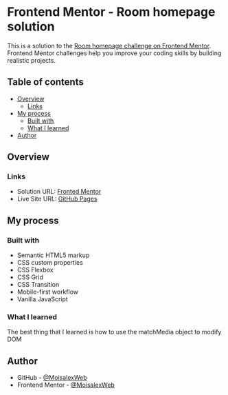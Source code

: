 # Frontend Mentor - Room homepage solution

This is a solution to the [Room homepage challenge on Frontend Mentor](https://www.frontendmentor.io/challenges/room-homepage-BtdBY_ENq). Frontend Mentor challenges help you improve your coding skills by building realistic projects. 

## Table of contents

- [Overview](#overview)
  - [Links](#links)
- [My process](#my-process)
  - [Built with](#built-with)
  - [What I learned](#what-i-learned)
- [Author](#author)

## Overview



### Links

- Solution URL: [Fronted Mentor](https://www.frontendmentor.io/solutions/responsive-landing-page-using-grid-and-flexbox-mobilefirst-Uwo2heY0mj)
- Live Site URL: [GitHub Pages](https://moisalexweb.github.io/Room-homepage/)

## My process

### Built with

- Semantic HTML5 markup
- CSS custom properties
- CSS Flexbox
- CSS Grid
- CSS Transition
- Mobile-first workflow
- Vanilla JavaScript


### What I learned

The best thing that I learned is how to use the matchMedia object to modify DOM



## Author

- GitHub - [@MoisalexWeb](https://github.com/MoisalexWeb)
- Frontend Mentor - [@MoisalexWeb](https://www.frontendmentor.io/profile/MoisalexWeb)
